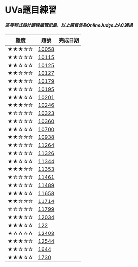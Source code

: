 # UVa題目練習
##### 高等程式設計課程練習紀錄，以上題目皆為OnlineJudge上AC通過
|難度|題號|完成日期|
|---|----|--------|
|★★★☆☆|[10058](https://github.com/alankuo04/UVa/tree/main/10058)|
|★★☆☆☆|[10115](https://github.com/alankuo04/UVa/tree/main/10115)|
|★★☆☆☆|[10125](https://github.com/alankuo04/UVa/tree/main/10125)|
|★★☆☆☆|[10127](https://github.com/alankuo04/UVa/tree/main/10127)|
|★★★☆☆|[10179](https://github.com/alankuo04/UVa/tree/main/10179)|
|★★☆☆☆|[10195](https://github.com/alankuo04/UVa/tree/main/10195)|
|★★★☆☆|[10201](https://github.com/alankuo04/UVa/tree/main/10201)|
|★★★☆☆|[10246](https://github.com/alankuo04/UVa/tree/main/10246)|
|★☆☆☆☆|[10323](https://github.com/alankuo04/UVa/tree/main/10323)|
|★★☆☆☆|[10360](https://github.com/alankuo04/UVa/tree/main/10360)|
|★★☆☆☆|[10700](https://github.com/alankuo04/UVa/tree/main/10700)|
|★★☆☆☆|[10938](https://github.com/alankuo04/UVa/tree/main/10938)|
|★★☆☆☆|[11264](https://github.com/alankuo04/UVa/tree/main/11264)|
|★★☆☆☆|[11326](https://github.com/alankuo04/UVa/tree/main/11326)|
|★★☆☆☆|[11344](https://github.com/alankuo04/UVa/tree/main/11344)|
|★★★☆☆|[11353](https://github.com/alankuo04/UVa/tree/main/11353)|
|★☆☆☆☆|[11461](https://github.com/alankuo04/UVa/tree/main/11461)|
|★★☆☆☆|[11489](https://github.com/alankuo04/UVa/tree/main/11489)|
|★★★☆☆|[11658](https://github.com/alankuo04/UVa/tree/main/11658)|
|★★☆☆☆|[11714](https://github.com/alankuo04/UVa/tree/main/11714)|
|☆☆☆☆☆|[11799](https://github.com/alankuo04/UVa/tree/main/11799)|
|★★★☆☆|[12034](https://github.com/alankuo04/UVa/tree/main/12034)|
|★★★☆☆|[122](https://github.com/alankuo04/UVa/tree/main/122)|
|★☆☆☆☆|[12403](https://github.com/alankuo04/UVa/tree/main/12403)|
|★★★☆☆|[12544](https://github.com/alankuo04/UVa/tree/main/12544)|
|★★☆☆☆|[1644](https://github.com/alankuo04/UVa/tree/main/1644)|
|★★★☆☆|[1730](https://github.com/alankuo04/UVa/tree/main/1730)|
